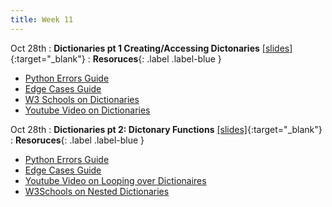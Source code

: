 ```yaml
---
title: Week 11
---
```


Oct 28th
: **Dictionaries pt 1 Creating/Accessing Dictonaries** [\[slides\]](https://docs.google.com/presentation/d/1xZizow6HZnaW9jrOzovf_dHHiOxglyvxAsvu_s_DsRs/edit?usp=sharing){:target="\_blank"}
: **Resoruces**{: .label .label-blue }
- [Python Errors Guide](https://docs.google.com/document/d/1S9DKwV66X5zdpiikkvXE7OnUneR4FRKem3v2xGc4zRg/edit?usp=sharing)
- [Edge Cases Guide](https://docs.google.com/document/d/1erH8pX7RWOcaF2SLMjThGzq7nwDChwIruURsV9-wGN8/edit?usp=sharing)
- [W3 Schools on Dictionaries](https://www.w3schools.com/python/python_dictionaries.asp)
- [Youtube Video on Dictionaries](https://www.youtube.com/watch?v=daefaLgNkw0)

Oct 28th
: **Dictionaries pt 2: Dictonary Functions** [\[slides\]](h[ttps://docs.google.com/presentation/d/1vSePemRN4p8xZTupUDJkNPP733ClWLwGlfRqkshYfRM/edit?usp=sharing](https://docs.google.com/presentation/d/1bN21-k_6GWy_tqmCmT4eoAlpvF9zZhQObRkrhU2tBng/edit?usp=sharing)){:target="\_blank"}
: **Resoruces**{: .label .label-blue }
- [Python Errors Guide](https://docs.google.com/document/d/1S9DKwV66X5zdpiikkvXE7OnUneR4FRKem3v2xGc4zRg/edit?usp=sharing)
- [Edge Cases Guide](https://docs.google.com/document/d/1erH8pX7RWOcaF2SLMjThGzq7nwDChwIruURsV9-wGN8/edit?usp=sharing)
- [Youtube Video on Looping over Dictionaires](https://www.youtube.com/watch?v=9V6yrsZiFSk)
- [W3Schools on Nested Dictionaries](https://www.w3schools.com/python/python_dictionaries_nested.asp)

